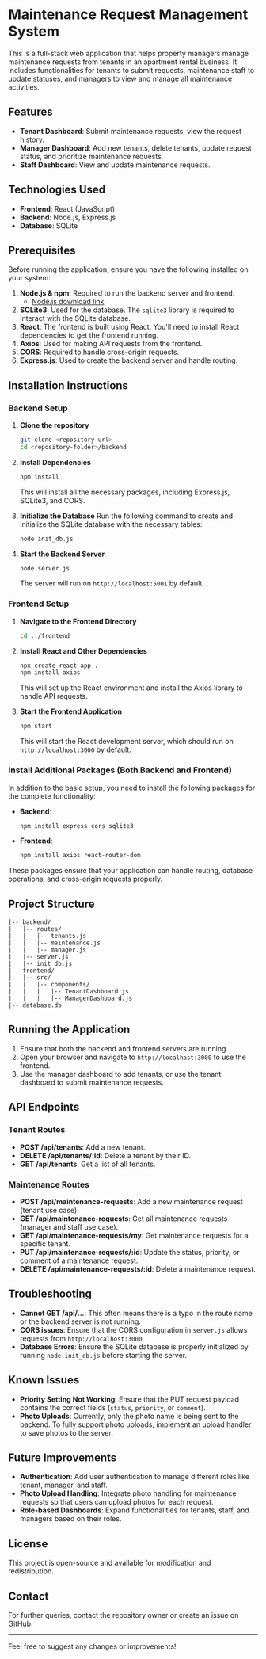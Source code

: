 # Maintenance Request Management System

This is a full-stack web application that helps property managers manage maintenance requests from tenants in an apartment rental business. It includes functionalities for tenants to submit requests, maintenance staff to update statuses, and managers to view and manage all maintenance activities.

## Features

- **Tenant Dashboard**: Submit maintenance requests, view the request history.
- **Manager Dashboard**: Add new tenants, delete tenants, update request status, and prioritize maintenance requests.
- **Staff Dashboard**: View and update maintenance requests.

## Technologies Used

- **Frontend**: React (JavaScript)
- **Backend**: Node.js, Express.js
- **Database**: SQLite

## Prerequisites

Before running the application, ensure you have the following installed on your system:

1. **Node.js & npm**: Required to run the backend server and frontend.
   - [Node.js download link](https://nodejs.org/en/download/)
2. **SQLite3**: Used for the database. The `sqlite3` library is required to interact with the SQLite database.
3. **React**: The frontend is built using React. You'll need to install React dependencies to get the frontend running.
4. **Axios**: Used for making API requests from the frontend.
5. **CORS**: Required to handle cross-origin requests.
6. **Express.js**: Used to create the backend server and handle routing.

## Installation Instructions

### Backend Setup

1. **Clone the repository**
   ```sh
   git clone <repository-url>
   cd <repository-folder>/backend
   ```

2. **Install Dependencies**
   ```sh
   npm install
   ```

   This will install all the necessary packages, including Express.js, SQLite3, and CORS.

3. **Initialize the Database**
   Run the following command to create and initialize the SQLite database with the necessary tables:
   ```sh
   node init_db.js
   ```

4. **Start the Backend Server**
   ```sh
   node server.js
   ```

   The server will run on `http://localhost:5001` by default.

### Frontend Setup

1. **Navigate to the Frontend Directory**
   ```sh
   cd ../frontend
   ```

2. **Install React and Other Dependencies**
   ```sh
   npx create-react-app .
   npm install axios
   ```

   This will set up the React environment and install the Axios library to handle API requests.

3. **Start the Frontend Application**
   ```sh
   npm start
   ```

   This will start the React development server, which should run on `http://localhost:3000` by default.

### Install Additional Packages (Both Backend and Frontend)

In addition to the basic setup, you need to install the following packages for the complete functionality:

- **Backend**:
  ```sh
  npm install express cors sqlite3
  ```

- **Frontend**:
  ```sh
  npm install axios react-router-dom
  ```

These packages ensure that your application can handle routing, database operations, and cross-origin requests properly.

## Project Structure

```
|-- backend/
|   |-- routes/
|   |   |-- tenants.js
|   |   |-- maintenance.js
|   |   |-- manager.js
|   |-- server.js
|   |-- init_db.js
|-- frontend/
|   |-- src/
|   |   |-- components/
|   |   |   |-- TenantDashboard.js
|   |   |   |-- ManagerDashboard.js
|-- database.db
```

## Running the Application

1. Ensure that both the backend and frontend servers are running.
2. Open your browser and navigate to `http://localhost:3000` to use the frontend.
3. Use the manager dashboard to add tenants, or use the tenant dashboard to submit maintenance requests.

## API Endpoints

### Tenant Routes
- **POST /api/tenants**: Add a new tenant.
- **DELETE /api/tenants/:id**: Delete a tenant by their ID.
- **GET /api/tenants**: Get a list of all tenants.

### Maintenance Routes
- **POST /api/maintenance-requests**: Add a new maintenance request (tenant use case).
- **GET /api/maintenance-requests**: Get all maintenance requests (manager and staff use case).
- **GET /api/maintenance-requests/my**: Get maintenance requests for a specific tenant.
- **PUT /api/maintenance-requests/:id**: Update the status, priority, or comment of a maintenance request.
- **DELETE /api/maintenance-requests/:id**: Delete a maintenance request.

## Troubleshooting

- **Cannot GET /api/...**: This often means there is a typo in the route name or the backend server is not running.
- **CORS issues**: Ensure that the CORS configuration in `server.js` allows requests from `http://localhost:3000`.
- **Database Errors**: Ensure the SQLite database is properly initialized by running `node init_db.js` before starting the server.

## Known Issues

- **Priority Setting Not Working**: Ensure that the PUT request payload contains the correct fields (`status`, `priority`, or `comment`).
- **Photo Uploads**: Currently, only the photo name is being sent to the backend. To fully support photo uploads, implement an upload handler to save photos to the server.

## Future Improvements
- **Authentication**: Add user authentication to manage different roles like tenant, manager, and staff.
- **Photo Upload Handling**: Integrate photo handling for maintenance requests so that users can upload photos for each request.
- **Role-based Dashboards**: Expand functionalities for tenants, staff, and managers based on their roles.

## License

This project is open-source and available for modification and redistribution.

## Contact

For further queries, contact the repository owner or create an issue on GitHub.

---

Feel free to suggest any changes or improvements!

